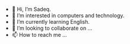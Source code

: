- 👋 Hi, I’m Sadeq.
- 👀 I’m interested in computers and technology.
- 🌱 I’m currently learning English.
- 💞️ I’m looking to collaborate on ...
- 📫 How to reach me ...

<!---
msadeqhe/msadeqhe is a ✨ special ✨ repository because its `README.md` (this file) appears on your GitHub profile.
You can click the Preview link to take a look at your changes.
--->

